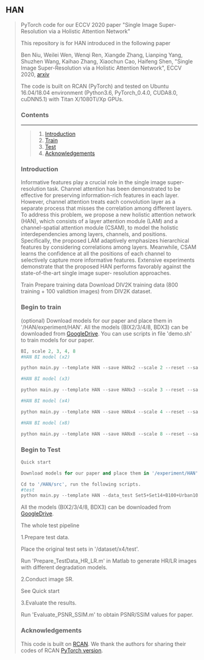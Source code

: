 ## HAN

> PyTorch code for our ECCV 2020 paper "Single Image Super-Resolution via a Holistic Attention Network"
>
> This repository is for HAN introduced in the following paper
>
> Ben Niu, Weilei Wen, Wenqi Ren, Xiangde Zhang, Lianping Yang, Shuzhen Wang, Kaihao Zhang, Xiaochun Cao, Haifeng Shen, "Single Image Super-Resolution via a Holistic Attention Network", ECCV 2020, [arxiv](https://arxiv.org/abs/2008.08767)
>
> The code is built on RCAN (PyTorch) and tested on Ubuntu 16.04/18.04 environment (Python3.6, PyTorch_0.4.0, CUDA8.0, cuDNN5.1) with Titan X/1080Ti/Xp GPUs.
>
> ### Contents
>
> ________________________________________________________________________________________________________________________________________________________________________________________________________________________________________________________________________________________________________________________________________________________
>
> > 1. [Introduction](https://github.com/wwlCape/HAN#introduction)
> > 2. [Train](https://github.com/wwlCape/HAN#begin-to-train)
> > 3. [Test](https://github.com/wwlCape/HAN#begin-to-test)
> > 4. [Acknowledgements](https://github.com/wwlCape/HAN#Acknowledgements)
>
> ### Introduction
>
> Informative features play a crucial role in the single image super-resolution task. Channel attention has been demonstrated to be effective for preserving information-rich features in each layer. However, channel attention treats each convolution layer as a separate process that misses the correlation among different layers. To address this problem, we propose a new holistic attention network (HAN), which consists of a layer attention module (LAM) and a channel-spatial attention module (CSAM), to model the holistic interdependencies among layers, channels, and positions. Specifically, the proposed LAM adaptively emphasizes hierarchical features by considering correlations among layers. Meanwhile, CSAM learns the confidence at all the positions of each channel to selectively capture more informative features. Extensive experiments demonstrate that the proposed HAN performs favorably against the state-of-the-art single image super- resolution approaches.
>
>
> Train
> Prepare training data
> Download DIV2K training data (800 training + 100 validtion images) from DIV2K dataset.
>
> ### Begin to train
>
> (optional) Download models for our paper and place them in '/HAN/experiment/HAN'. All the models (BIX2/3/4/8, BDX3) can be downloaded from [GoogleDrive](https://drive.google.com/drive/folders/17cLcPCDLuBV5_5-ngd0vXIDp6rebIMG1). You can use scripts in file 'demo.sh' to train models for our paper.
>
> ```python
> BI, scale 2, 3, 4, 8
> #HAN BI model (x2)
> 
> python main.py --template HAN --save HANx2 --scale 2 --reset --save_results --patch_size 96 --pre_train ../experiment/model/RCAN_BIX2.pt
> 
> #HAN BI model (x3)
> 
> python main.py --template HAN --save HANx3 --scale 3 --reset --save_results --patch_size 144 --pre_train ../experiment/model/RCAN_BIX2.pt
> 
> #HAN BI model (x4)
> 
> python main.py --template HAN --save HANx4 --scale 4 --reset --save_results --patch_size 192 --pre_train ../experiment/model/RCAN_BIX2.pt
> 
> #HAN BI model (x8)
> 
> python main.py --template HAN --save HANx8 --scale 8 --reset --save_results --patch_size 384 --pre_train ../experiment/model/RCAN_BIX2.pt
> 
> 
> ```
>
> ### Begin to Test
>
> ```python
> Quick start
> 
> Download models for our paper and place them in '/experiment/HAN'.
> 
> Cd to '/HAN/src', run the following scripts.
> #test
> python main.py --template HAN --data_test Set5+Set14+B100+Urban100+Manga109 --data_range 801-900 --scale 2 --pre_train ../experiment/HAN/HAN_BIX2.pt --test_only --save HANx2_test --save_results
> ```
>
> All the models (BIX2/3/4/8, BDX3) can be downloaded from [GoogleDrive](https://drive.google.com/drive/folders/17cLcPCDLuBV5_5-ngd0vXIDp6rebIMG1).
>
> The whole test pipeline 
>
> 1.Prepare test data.
>
> Place the original test sets in '/dataset/x4/test'.
>
> Run 'Prepare_TestData_HR_LR.m' in Matlab to generate HR/LR images with different degradation models.
>
> 2.Conduct image SR.
>
> See Quick start
>
> 3.Evaluate the results.
>
> Run 'Evaluate_PSNR_SSIM.m' to obtain PSNR/SSIM values for paper.
>
> ### Acknowledgements
>
> This code is built on [RCAN](https://github.com/yulunzhang/RCAN). We thank the authors for sharing their codes of RCAN  [PyTorch version](https://github.com/yulunzhang/RCAN).

